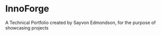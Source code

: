 # InnoForge
A Technical Portfolio created by Sayvon Edmondson, for the purpose of showcasing projects
